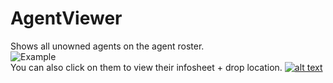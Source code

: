 # AgentViewer
Shows all unowned agents on the agent roster.  
![Example](https://i.imgur.com/BicUiHR.png)  
You can also click on them to view their infosheet + drop location.
[![alt text](https://i.imgur.com/812P61A.png "Download")](https://github.com/SecretFox/AgentViewer/releases)
